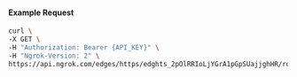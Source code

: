 <!-- Code generated for API Clients. DO NOT EDIT. -->

#### Example Request

```bash
curl \
-X GET \
-H "Authorization: Bearer {API_KEY}" \
-H "Ngrok-Version: 2" \
https://api.ngrok.com/edges/https/edghts_2pOlRRIoLjYGrA1pGpSUajjghHR/routes/edghtsrt_2pOlRSAk5cR4GzIxKYNn9Fzb9jn
```
